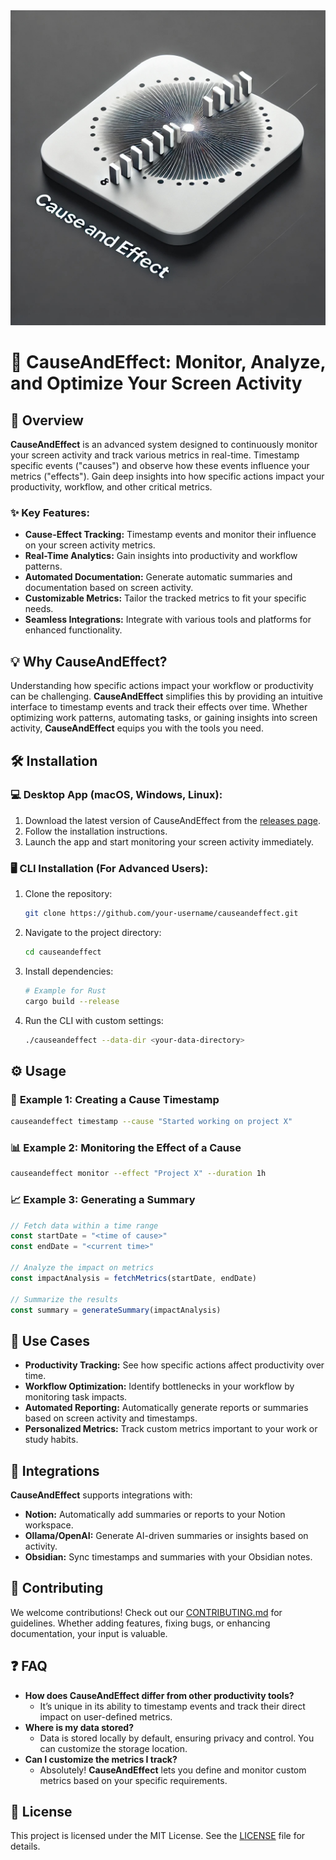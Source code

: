 <img src="https://github.com/CodeMusic/CauseAndEffect/blob/main/CauseAndEffect.jpg?raw=true" alt="CauseAndEffect">

# 🎯 CauseAndEffect: Monitor, Analyze, and Optimize Your Screen Activity

## 🚀 Overview

**CauseAndEffect** is an advanced system designed to continuously monitor your screen activity and track various metrics in real-time. Timestamp specific events ("causes") and observe how these events influence your metrics ("effects"). Gain deep insights into how specific actions impact your productivity, workflow, and other critical metrics.

### ✨ **Key Features:**
- **Cause-Effect Tracking:** Timestamp events and monitor their influence on your screen activity metrics.
- **Real-Time Analytics:** Gain insights into productivity and workflow patterns.
- **Automated Documentation:** Generate automatic summaries and documentation based on screen activity.
- **Customizable Metrics:** Tailor the tracked metrics to fit your specific needs.
- **Seamless Integrations:** Integrate with various tools and platforms for enhanced functionality.

## 💡 Why CauseAndEffect?

Understanding how specific actions impact your workflow or productivity can be challenging. **CauseAndEffect** simplifies this by providing an intuitive interface to timestamp events and track their effects over time. Whether optimizing work patterns, automating tasks, or gaining insights into screen activity, **CauseAndEffect** equips you with the tools you need.

## 🛠️ Installation

### 💻 **Desktop App (macOS, Windows, Linux):**
1. Download the latest version of CauseAndEffect from the [releases page](#).
2. Follow the installation instructions.
3. Launch the app and start monitoring your screen activity immediately.

### 🖥️ **CLI Installation (For Advanced Users):**
1. Clone the repository:
   ```bash
   git clone https://github.com/your-username/causeandeffect.git
   ```
2. Navigate to the project directory:
   ```bash
   cd causeandeffect
   ```
3. Install dependencies:
   ```bash
   # Example for Rust
   cargo build --release
   ```
4. Run the CLI with custom settings:
   ```bash
   ./causeandeffect --data-dir <your-data-directory>
   ```

## ⚙️ Usage

### 📌 **Example 1: Creating a Cause Timestamp**
```bash
causeandeffect timestamp --cause "Started working on project X"
```

### 📊 **Example 2: Monitoring the Effect of a Cause**
```bash
causeandeffect monitor --effect "Project X" --duration 1h
```

### 📈 **Example 3: Generating a Summary**
```javascript
// Fetch data within a time range
const startDate = "<time of cause>"
const endDate = "<current time>"

// Analyze the impact on metrics
const impactAnalysis = fetchMetrics(startDate, endDate)

// Summarize the results
const summary = generateSummary(impactAnalysis)
```

## 🎯 Use Cases

- **Productivity Tracking:** See how specific actions affect productivity over time.
- **Workflow Optimization:** Identify bottlenecks in your workflow by monitoring task impacts.
- **Automated Reporting:** Automatically generate reports or summaries based on screen activity and timestamps.
- **Personalized Metrics:** Track custom metrics important to your work or study habits.

## 🔌 Integrations

**CauseAndEffect** supports integrations with:
- **Notion:** Automatically add summaries or reports to your Notion workspace.
- **Ollama/OpenAI:** Generate AI-driven summaries or insights based on activity.
- **Obsidian:** Sync timestamps and summaries with your Obsidian notes.

## 🤝 Contributing

We welcome contributions! Check out our [CONTRIBUTING.md](#) for guidelines. Whether adding features, fixing bugs, or enhancing documentation, your input is valuable.

## ❓ FAQ

- **How does CauseAndEffect differ from other productivity tools?**
  - It’s unique in its ability to timestamp events and track their direct impact on user-defined metrics.
- **Where is my data stored?**
  - Data is stored locally by default, ensuring privacy and control. You can customize the storage location.
- **Can I customize the metrics I track?**
  - Absolutely! **CauseAndEffect** lets you define and monitor custom metrics based on your specific requirements.

## 📜 License

This project is licensed under the MIT License. See the [LICENSE](#) file for details.
